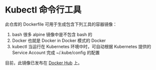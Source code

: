 
# Kubectl 命令行工具

此仓库的 Dockerfile 可用于生成包含下列工具的容器镜像：

1. bash  很多 alpine 镜像中是不包含 bash 的
2. Docker 也就是 Docker in Docker 模式的 Docker
3. kubectl 当运行在 Kubernetes 环境中时，可自动根据 Kubernetes 提供的 Service Account 完成 ~/.kube/config 的配置

目前，此镜像已发布在 [Docker Hub](https://hub.docker.com/r/jijiechen/kubectl) 上。